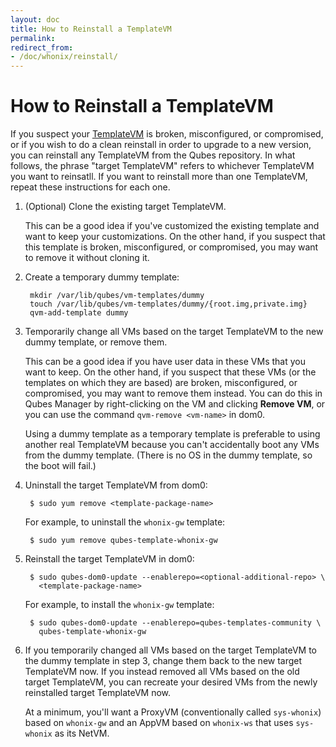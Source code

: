 ```yaml
---
layout: doc
title: How to Reinstall a TemplateVM
permalink: 
redirect_from:
- /doc/whonix/reinstall/
---
```


How to Reinstall a TemplateVM
=============================

If you suspect your [TemplateVM] is broken, misconfigured, or compromised,
or if you wish to do a clean reinstall in order to upgrade to a new version, you
can reinstall any TemplateVM from the Qubes repository. In what follows, the
phrase "target TemplateVM" refers to whichever TemplateVM you want to reinsatll.
If you want to reinstall more than one TemplateVM, repeat these instructions for
each one.

1. (Optional) Clone the existing target TemplateVM.

   This can be a good idea if you've customized the existing template and want
   to keep your customizations. On the other hand, if you suspect that this
   template is broken, misconfigured, or compromised, you may want to remove it
   without cloning it.

2. Create a temporary dummy template:

        mkdir /var/lib/qubes/vm-templates/dummy
        touch /var/lib/qubes/vm-templates/dummy/{root.img,private.img}
        qvm-add-template dummy

3. Temporarily change all VMs based on the target TemplateVM to the new dummy
   template, or remove them.

   This can be a good idea if you have user data in these VMs that you want to
   keep. On the other hand, if you suspect that these VMs (or the templates on
   which they are based) are broken, misconfigured, or compromised, you may
   want to remove them instead. You can do this in Qubes Manager by
   right-clicking on the VM and clicking **Remove VM**, or you can use the
   command `qvm-remove <vm-name>` in dom0.

   Using a dummy template as a temporary template is preferable to using another
   real TemplateVM because you can't accidentally boot any VMs from the dummy
   template. (There is no OS in the dummy template, so the boot will fail.)

4. Uninstall the target TemplateVM from dom0:

        $ sudo yum remove <template-package-name>

   For example, to uninstall the `whonix-gw` template:

        $ sudo yum remove qubes-template-whonix-gw

5. Reinstall the target TemplateVM in dom0:

        $ sudo qubes-dom0-update --enablerepo=<optional-additional-repo> \
          <template-package-name>

   For example, to install the `whonix-gw` template:

        $ sudo qubes-dom0-update --enablerepo=qubes-templates-community \
          qubes-template-whonix-gw

6. If you temporarily changed all VMs based on the target TemplateVM to the
   dummy template in step 3, change them back to the new target TemplateVM now.
   If you instead removed all VMs based on the old target TemplateVM, you can
   recreate your desired VMs from the newly reinstalled target TemplateVM now.

   At a minimum, you'll want a ProxyVM (conventionally called `sys-whonix`)
   based on `whonix-gw` and an AppVM based on `whonix-ws` that uses `sys-whonix`
   as its NetVM.

[TemplateVM]: /doc/templates/

